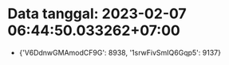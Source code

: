# Data tanggal: 2023-02-07 06:44:50.033262+07:00

* {'V6DdnwGMAmodCF9G': 8938, '1srwFivSmIQ6Gqp5': 9137}
